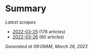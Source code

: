 # Summary
*Latest scrapes*
* [2022-03-25](https://github.com/nuuuwan/news_lk/blob/data/news_lk.2022-03-25.json) (178 articles)
* [2022-03-26](https://github.com/nuuuwan/news_lk/blob/data/news_lk.2022-03-26.json) (60 articles)

*Generated at 09:09AM, March 26, 2022*